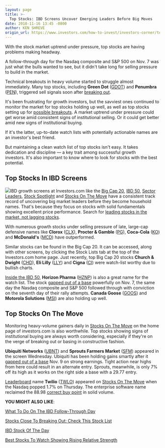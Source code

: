 ```yaml
---
layout: page
title: >-
  Top Stocks: IBD Screens Uncover Emerging Leaders Before Big Moves
date: 2018-11-16 13:45 -0800
author: KEN SHREVE
origin_url: https://www.investors.com/how-to-invest/investors-corner/top-stocks-growth-screens-emerging-leaders/
---
```


With the stock market uptrend under pressure, top stocks are having problems making headway.

A follow-through day for the Nasdaq composite and S&P 500 on Nov. 7 was just what the bulls wanted to see, but it didn't take long for selling pressure to build in the market.

Technical breakouts in heavy volume started to struggle almost immediately. Many top stocks, including **Green Dot** ([GDOT](https://research.investors.com/quote.aspx?symbol=GDOT)) and **Penumbra** ([PEN](https://research.investors.com/quote.aspx?symbol=PEN)), triggered sell signals soon after [breaking out](https://www.investors.com/how-to-invest/investors-corner/what-is-stock-breakout/).

It's been frustrating for growth investors, but the savviest ones continued to monitor the market for top stocks holding up well, as well as top stocks setting up for [possible breakouts](https://www.investors.com/how-to-invest/investors-corner/what-is-stock-breakout/). A market uptrend under pressure could get worse amid consistent signs of institutional selling. Or it could get better amid new signs of institutional buying.

If it's the latter, up-to-date watch lists with potentially actionable names are an investor's best friend.

But maintaining a clean watch list of top stocks isn't easy. It takes dedication and discipline — a key trait among successful growth investors. It's also important to know where to look for stocks with the best potential.

## Top Stocks In IBD Screens

![](https://www.investors.com/wp-content/uploads/2018/11/wIC-111618-300x207.jpg)IBD growth screens at Investors.com like the [Big Cap 20](https://research.investors.com/stock-lists/big-cap-20/), [IBD 50](https://research.investors.com/stock-lists/ibd-50/), [Sector Leaders](https://research.investors.com/stock-lists/sector-leaders), [Stock Spotlight](https://research.investors.com/stock-lists/stock-spotlight/) and [Stocks On The Move](https://research.investors.com/stocksonthemove.aspx) have a consistent track record of uncovering big market leaders before they become household names. That's because they focus on stocks with solid fundamentals showing excellent price performance. Search for [leading stocks in the market, not lagging stocks](https://www.investors.com/ibd-university/can-slim/leader-laggard/).

With numerous growth stocks under selling pressure of late, large-cap defensive names like **Clorox** ([CLX](https://research.investors.com/quote.aspx?symbol=CLX)), **Procter & Gamble** ([PG](https://research.investors.com/quote.aspx?symbol=PG)), **Coca-Cola** ([KO](https://research.investors.com/quote.aspx?symbol=KO)) and **McDonald's** ([MCD](https://research.investors.com/quote.aspx?symbol=MCD)) have outperformed.

Similar stocks can be found in the Big Cap 20. It can be accessed, along with other screens, by clicking the Stock Lists tab at the top of the Investors.com home page. Just recently, top Big Cap 20 stocks **Church & Dwight** ([CHD](https://research.investors.com/quote.aspx?symbol=CHD)), **Eli Lilly** ([LLY](https://research.investors.com/quote.aspx?symbol=LLY)) and **Cigna** ([CI](https://research.investors.com/quote.aspx?symbol=CI)) were watch-list worthy due to bullish charts.

[Inside the IBD 50](https://research.investors.com/stock-lists/ibd-50/), **Horizon Pharma** ([HZNP](https://research.investors.com/quote.aspx?symbol=HZNP)) is also a great name for the watch list. The stock [gapped out of a base](https://www.investors.com/how-to-invest/investors-corner/breakaway-gap-the-art-of-the-breakout/) powerfully on Nov. 7, the same day the Nasdaq composite and S&P 500 followed through with conviction on the seventh day of their rally attempts. **Canada Goose** ([GOOS](https://research.investors.com/quote.aspx?symbol=GOOS)) and **Motorola Solutions** ([MSI](https://research.investors.com/quote.aspx?symbol=MSI)) are also holding up well.

## Top Stocks On The Move

Monitoring heavy-volume gainers daily in [Stocks On The Move](https://research.investors.com/stocksonthemove.aspx) on the home page of investors.com is also worthwhile. Top stocks showing signs of institutional buying are always worth considering, especially if they're on the verge of breaking out or basing in constructive fashion.

**Ubiquiti Networks** ([UBNT](https://research.investors.com/quote.aspx?symbol=UBNT)) and **Sprouts Farmers Market** ([SFM](https://research.investors.com/quote.aspx?symbol=SFM)) appeared in the screen Wednesday. Ubiquiti has been holding gains smartly after it [gapped out of a base](https://www.investors.com/how-to-invest/investors-corner/breakaway-gap-the-art-of-the-breakout/) Nov. 9 on strong earnings. Tight action near highs from here could result in an alternate entry. Sprouts, meanwhile, is only 7% off its high as it works on the right side a base with a 29.77 entry.

[Leaderboard](https://leaderboard.investors.com) name **Twilio** ([TWLO](https://research.investors.com/quote.aspx?symbol=TWLO)) appeared on [Stocks On The Move](https://research.investors.com/stocksonthemove.aspx) when the Nasdaq popped 1.7% on Thursday. The enterprise software name reclaimed the 88.98 [correct buy point](https://www.investors.com/how-to-invest/investors-corner/chart-reading-basics-how-a-buy-point-marks-a-time-of-opportunity/) in solid volume.

**YOU MIGHT ALSO LIKE**:

[What To Do On The IBD Follow-Through Day](https://www.investors.com/how-to-invest/investors-corner/why-you-should-buy-on-the-follow-through-day/)

[Stocks Close To Breaking Out: Check This Stock List](https://www.investors.com/category/stock-lists/stocks-near-a-buy-zone/)

[IBD Stock Of The Day](https://www.investors.com/research/ibd-stock-of-the-day/kornit-digital-stock-of-the-day/)

[Best Stocks To Watch Showing Rising Relative Strength](https://www.investors.com/research/best-stocks-rising-relative-strength/)
